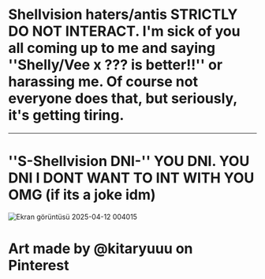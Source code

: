 # Shellvision haters/antis STRICTLY DO NOT INTERACT. I'm sick of you all coming up to me and saying ''Shelly/Vee x ??? is better!!'' or harassing me. Of course not everyone does that, but seriously, it's  getting tiring.
---------------

# ''S-Shellvision DNI-'' YOU DNI. YOU DNI I DONT WANT TO INT WITH YOU OMG (if its a joke idm)
![Ekran görüntüsü 2025-04-12 004015](https://github.com/user-attachments/assets/c4b73a99-dc04-439d-bd03-4227dc922341)
# Art made by @kitaryuuu on Pinterest

